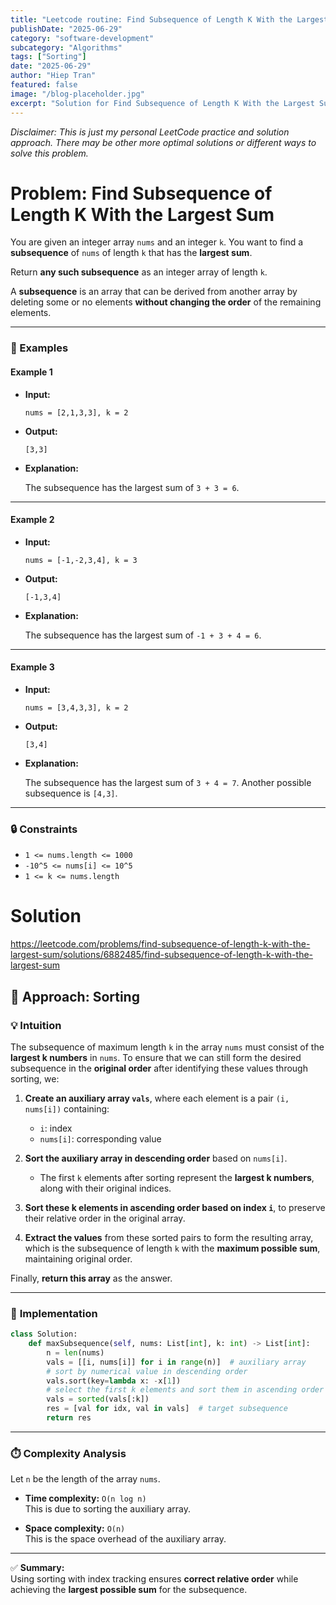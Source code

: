 ```yaml
---
title: "Leetcode routine: Find Subsequence of Length K With the Largest Sum"
publishDate: "2025-06-29"
category: "software-development"
subcategory: "Algorithms"
tags: ["Sorting"]
date: "2025-06-29"
author: "Hiep Tran"
featured: false
image: "/blog-placeholder.jpg"
excerpt: "Solution for Find Subsequence of Length K With the Largest Sum"
---
```


*Disclaimer: This is just my personal LeetCode practice and solution approach. There may be other more optimal solutions or different ways to solve this problem.*

# Problem: Find Subsequence of Length K With the Largest Sum

You are given an integer array `nums` and an integer `k`. You want to find a **subsequence** of `nums` of length `k` that has the **largest sum**.

Return **any such subsequence** as an integer array of length `k`.

A **subsequence** is an array that can be derived from another array by deleting some or no elements **without changing the order** of the remaining elements.

---

### 📌 Examples

#### Example 1

- **Input:** 
  ```
  nums = [2,1,3,3], k = 2
  ```
- **Output:** 
  ```
  [3,3]
  ```
- **Explanation:**
  
  The subsequence has the largest sum of `3 + 3 = 6`.

---

#### Example 2

- **Input:** 
  ```
  nums = [-1,-2,3,4], k = 3
  ```
- **Output:** 
  ```
  [-1,3,4]
  ```
- **Explanation:**
  
  The subsequence has the largest sum of `-1 + 3 + 4 = 6`.

---

#### Example 3

- **Input:** 
  ```
  nums = [3,4,3,3], k = 2
  ```
- **Output:** 
  ```
  [3,4]
  ```
- **Explanation:**
  
  The subsequence has the largest sum of `3 + 4 = 7`. Another possible subsequence is `[4,3]`.

---

### 🔒 Constraints

- `1 <= nums.length <= 1000`
- `-10^5 <= nums[i] <= 10^5`
- `1 <= k <= nums.length`

# Solution

https://leetcode.com/problems/find-subsequence-of-length-k-with-the-largest-sum/solutions/6882485/find-subsequence-of-length-k-with-the-largest-sum

## 🚀 Approach: Sorting

### 💡 **Intuition**

The subsequence of maximum length `k` in the array `nums` must consist of the **largest k numbers** in `nums`. To ensure that we can still form the desired subsequence in the **original order** after identifying these values through sorting, we:

1. **Create an auxiliary array `vals`**, where each element is a pair `(i, nums[i])` containing:
   - `i`: index
   - `nums[i]`: corresponding value

2. **Sort the auxiliary array in descending order** based on `nums[i]`.  
   - The first `k` elements after sorting represent the **largest k numbers**, along with their original indices.

3. **Sort these k elements in ascending order based on index `i`**, to preserve their relative order in the original array.

4. **Extract the values** from these sorted pairs to form the resulting array, which is the subsequence of length `k` with the **maximum possible sum**, maintaining original order.

Finally, **return this array** as the answer.

---

### 📝 **Implementation**

```python
class Solution:
    def maxSubsequence(self, nums: List[int], k: int) -> List[int]:
        n = len(nums)
        vals = [[i, nums[i]] for i in range(n)]  # auxiliary array
        # sort by numerical value in descending order
        vals.sort(key=lambda x: -x[1])
        # select the first k elements and sort them in ascending order by index
        vals = sorted(vals[:k])
        res = [val for idx, val in vals]  # target subsequence
        return res
```

---

### ⏱️ **Complexity Analysis**

Let `n` be the length of the array `nums`.

- **Time complexity:** `O(n log n)`  
  This is due to sorting the auxiliary array.

- **Space complexity:** `O(n)`  
  This is the space overhead of the auxiliary array.

---

✅ **Summary:**  
Using sorting with index tracking ensures **correct relative order** while achieving the **largest possible sum** for the subsequence.


